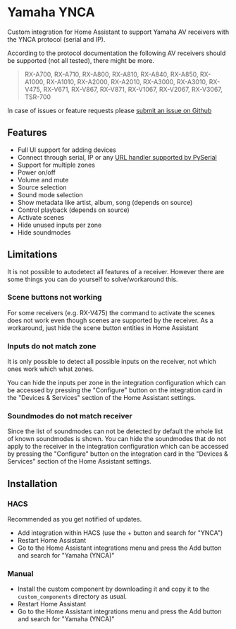 # Yamaha YNCA

Custom integration for Home Assistant to support Yamaha AV receivers with the YNCA protocol (serial and IP).

According to the protocol documentation the following AV receivers should be supported (not all tested), there might be more.

> RX-A700, RX-A710, RX-A800, RX-A810, RX-A840, RX-A850, RX-A1000, RX-A1010, RX-A2000, RX-A2010, RX-A3000, RX-A3010, RX-V475, RX-V671, RX-V867, RX-V871, RX-V1067, RX-V2067, RX-V3067, TSR-700

In case of issues or feature requests please [submit an issue on Github](https://github.com/mvdwetering/yamaha_ynca/issues)

## Features

* Full UI support for adding devices
* Connect through serial, IP or any [URL handler supported by PySerial](https://pyserial.readthedocs.io/en/latest/url_handlers.html)
* Support for multiple zones
* Power on/off
* Volume and mute
* Source selection
* Sound mode selection
* Show metadata like artist, album, song (depends on source)
* Control playback (depends on source)
* Activate scenes
* Hide unused inputs per zone
* Hide soundmodes


## Limitations

It is not possible to autodetect all features of a receiver. However there are some things you can do yourself to solve/workaround this.

### Scene buttons not working

For some receivers (e.g. RX-V475) the command to activate the scenes does not work even though scenes are supported by the receiver. As a workaround, just hide the scene button entities in Home Assistant

### Inputs do not match zone

It is only possible to detect all possible inputs on the receiver, not which ones work which what zones.

You can hide the inputs per zone in the integration configuration which can be accessed by pressing the "Configure" button on the integration card in the "Devices & Services" section of the Home Assistant settings.

### Soundmodes do not match receiver

Since the list of soundmodes can not be detected by default the whole list of known soundmodes is shown.
You can hide the soundmodes that do not apply to the receiver in the integration configuration which can be accessed by pressing the "Configure" button on the integration card in the "Devices & Services" section of the Home Assistant settings.

## Installation

### HACS

Recommended as you get notified of updates.

* Add integration within HACS (use the + button and search for "YNCA")
* Restart Home Assistant
* Go to the Home Assistant integrations menu and press the Add button and search for "Yamaha (YNCA)"

### Manual

* Install the custom component by downloading it and copy it to the `custom_components` directory as usual.
* Restart Home Assistant
* Go to the Home Assistant integrations menu and press the Add button and search for "Yamaha (YNCA)"
